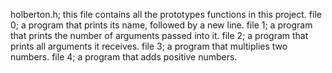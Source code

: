 holberton.h; this file contains all the prototypes functions in this project.
file 0; a program that prints its name, followed by a new line.
file 1; a program that prints the number of arguments passed into it.
file 2; a program that prints all arguments it receives.
file 3; a program that multiplies two numbers.
file 4;  a program that adds positive numbers.
